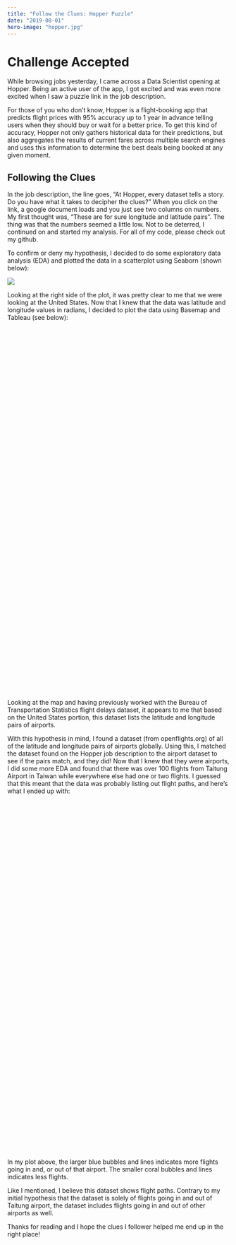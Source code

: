 ```yaml
---
title: "Follow the Clues: Hopper Puzzle"
date: "2019-08-01"
hero-image: "hopper.jpg"
---
```


# Challenge Accepted

While browsing jobs yesterday, I came across a Data Scientist opening at Hopper. Being an active user of the app, I got excited and was even more excited when I saw a puzzle link in the job description. 

For those of you who don’t know, Hopper is a flight-booking app that predicts flight prices with 95% accuracy up to 1 year in advance telling users when they should buy or wait for a better price. To get this kind of accuracy, Hopper not only gathers historical data for their predictions, but also aggregates the results of current fares across multiple search engines and uses this information to determine the best deals being booked at any given moment. 


## Following the Clues

In the job description, the line goes, “At Hopper, every dataset tells a story. Do you have what it takes to decipher the clues?” When you click on the link, a google document loads and you just see two columns on numbers. My first thought was, “These are for sure longitude and latitude pairs”. The thing was that the numbers seemed a little low. Not to be deterred, I continued on and started my analysis. For all of my code, please check out my github. 

To confirm or deny my hypothesis, I decided to do some exploratory data analysis (EDA) and plotted the data in a scatterplot using Seaborn (shown below): 


![](https://paper-attachments.dropbox.com/s_7703D9EE56AB2E38D4B7340FB7A67D8094BF790511E8E93F9B55CE9D70624D91_1564611732548_image.png)


Looking at the right side of the plot, it was pretty clear to me that we were looking at the United States. Now that I knew that the data was latitude and longitude values in radians, I decided to plot the data using Basemap and Tableau (see below):

<script type='text/javascript' src='https://10ay.online.tableau.com/javascripts/api/viz_v1.js'></script><div class='tableauPlaceholder' style='width: 1000px; height: 827px;'><object class='tableauViz' width='1000' height='827' style='display:none;'><param name='host_url' value='https%3A%2F%2F10ay.online.tableau.com%2F' /> <param name='embed_code_version' value='3' /> <param name='site_root' value='&#47;t&#47;amyksu' /><param name='name' value='HopperPuzzle&#47;InitialDataPlot' /><param name='tabs' value='no' /><param name='toolbar' value='yes' /><param name='showAppBanner' value='false' /><param name='filter' value='iframeSizedToWindow=true' /></object></div>


Looking at the map and having previously worked with the Bureau of Transportation Statistics flight delays dataset, it appears to me that based on the United States portion, this dataset lists the latitude and longitude pairs of airports. 

With this hypothesis in mind, I found a dataset (from openflights.org) of all of the latitude and longitude pairs of airports globally. Using this, I matched the dataset found on the Hopper job description to the airport dataset to see if the pairs match, and they did! Now that I knew that they were airports, I did some more EDA and found that there was over 100 flights from Taitung Airport in Taiwan while everywhere else had one or two flights. I guessed that this meant that the data was probably listing out flight paths, and here’s what I ended up with: 


<script type='text/javascript' src='https://10ay.online.tableau.com/javascripts/api/viz_v1.js'></script><div class='tableauPlaceholder' style='width: 1024px; height: 795px;'><object class='tableauViz' width='1024' height='795' style='display:none;'><param name='host_url' value='https%3A%2F%2F10ay.online.tableau.com%2F' /> <param name='embed_code_version' value='3' /> <param name='site_root' value='&#47;t&#47;amyksu' /><param name='name' value='HopperPuzzle&#47;FlightRoutes' /><param name='tabs' value='no' /><param name='toolbar' value='yes' /><param name='showAppBanner' value='false' /><param name='filter' value='iframeSizedToWindow=true' /></object></div>

In my plot above, the larger blue bubbles and lines indicates more flights going in and, or out of that airport. The smaller coral bubbles and lines indicates less flights.

Like I mentioned, I believe this dataset shows flight paths. Contrary to my initial hypothesis that the dataset is solely of flights going in and out of Taitung airport, the dataset includes flights going in and out of other airports as well. 

Thanks for reading and I hope the clues I follower helped me end up in the right place! 


 
